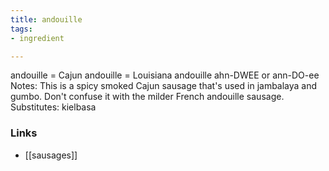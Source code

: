 ```yaml
---
title: andouille
tags:
- ingredient

---
```

andouille = Cajun andouille = Louisiana andouille ahn-DWEE or ann-DO-ee Notes: This is a spicy smoked Cajun sausage that's used in jambalaya and gumbo. Don't confuse it with the milder French andouille sausage. Substitutes: kielbasa

### Links

* [[sausages]]
